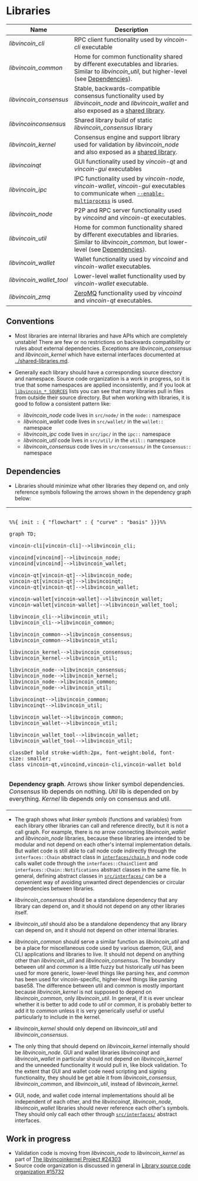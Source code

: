 # Libraries

| Name                     | Description |
|--------------------------|-------------|
| *libvincoin_cli*         | RPC client functionality used by *vincoin-cli* executable |
| *libvincoin_common*      | Home for common functionality shared by different executables and libraries. Similar to *libvincoin_util*, but higher-level (see [Dependencies](#dependencies)). |
| *libvincoin_consensus*   | Stable, backwards-compatible consensus functionality used by *libvincoin_node* and *libvincoin_wallet* and also exposed as a [shared library](../shared-libraries.md). |
| *libvincoinconsensus*    | Shared library build of static *libvincoin_consensus* library |
| *libvincoin_kernel*      | Consensus engine and support library used for validation by *libvincoin_node* and also exposed as a [shared library](../shared-libraries.md). |
| *libvincoinqt*           | GUI functionality used by *vincoin-qt* and *vincoin-gui* executables |
| *libvincoin_ipc*         | IPC functionality used by *vincoin-node*, *vincoin-wallet*, *vincoin-gui* executables to communicate when [`--enable-multiprocess`](multiprocess.md) is used. |
| *libvincoin_node*        | P2P and RPC server functionality used by *vincoind* and *vincoin-qt* executables. |
| *libvincoin_util*        | Home for common functionality shared by different executables and libraries. Similar to *libvincoin_common*, but lower-level (see [Dependencies](#dependencies)). |
| *libvincoin_wallet*      | Wallet functionality used by *vincoind* and *vincoin-wallet* executables. |
| *libvincoin_wallet_tool* | Lower-level wallet functionality used by *vincoin-wallet* executable. |
| *libvincoin_zmq*         | [ZeroMQ](../zmq.md) functionality used by *vincoind* and *vincoin-qt* executables. |

## Conventions

- Most libraries are internal libraries and have APIs which are completely unstable! There are few or no restrictions on backwards compatibility or rules about external dependencies. Exceptions are *libvincoin_consensus* and *libvincoin_kernel* which have external interfaces documented at [../shared-libraries.md](../shared-libraries.md).

- Generally each library should have a corresponding source directory and namespace. Source code organization is a work in progress, so it is true that some namespaces are applied inconsistently, and if you look at [`libvincoin_*_SOURCES`](../../src/Makefile.am) lists you can see that many libraries pull in files from outside their source directory. But when working with libraries, it is good to follow a consistent pattern like:

  - *libvincoin_node* code lives in `src/node/` in the `node::` namespace
  - *libvincoin_wallet* code lives in `src/wallet/` in the `wallet::` namespace
  - *libvincoin_ipc* code lives in `src/ipc/` in the `ipc::` namespace
  - *libvincoin_util* code lives in `src/util/` in the `util::` namespace
  - *libvincoin_consensus* code lives in `src/consensus/` in the `Consensus::` namespace

## Dependencies

- Libraries should minimize what other libraries they depend on, and only reference symbols following the arrows shown in the dependency graph below:

<table><tr><td>

```mermaid

%%{ init : { "flowchart" : { "curve" : "basis" }}}%%

graph TD;

vincoin-cli[vincoin-cli]-->libvincoin_cli;

vincoind[vincoind]-->libvincoin_node;
vincoind[vincoind]-->libvincoin_wallet;

vincoin-qt[vincoin-qt]-->libvincoin_node;
vincoin-qt[vincoin-qt]-->libvincoinqt;
vincoin-qt[vincoin-qt]-->libvincoin_wallet;

vincoin-wallet[vincoin-wallet]-->libvincoin_wallet;
vincoin-wallet[vincoin-wallet]-->libvincoin_wallet_tool;

libvincoin_cli-->libvincoin_util;
libvincoin_cli-->libvincoin_common;

libvincoin_common-->libvincoin_consensus;
libvincoin_common-->libvincoin_util;

libvincoin_kernel-->libvincoin_consensus;
libvincoin_kernel-->libvincoin_util;

libvincoin_node-->libvincoin_consensus;
libvincoin_node-->libvincoin_kernel;
libvincoin_node-->libvincoin_common;
libvincoin_node-->libvincoin_util;

libvincoinqt-->libvincoin_common;
libvincoinqt-->libvincoin_util;

libvincoin_wallet-->libvincoin_common;
libvincoin_wallet-->libvincoin_util;

libvincoin_wallet_tool-->libvincoin_wallet;
libvincoin_wallet_tool-->libvincoin_util;

classDef bold stroke-width:2px, font-weight:bold, font-size: smaller;
class vincoin-qt,vincoind,vincoin-cli,vincoin-wallet bold
```
</td></tr><tr><td>

**Dependency graph**. Arrows show linker symbol dependencies. *Consensus* lib depends on nothing. *Util* lib is depended on by everything. *Kernel* lib depends only on consensus and util.

</td></tr></table>

- The graph shows what _linker symbols_ (functions and variables) from each library other libraries can call and reference directly, but it is not a call graph. For example, there is no arrow connecting *libvincoin_wallet* and *libvincoin_node* libraries, because these libraries are intended to be modular and not depend on each other's internal implementation details. But wallet code is still able to call node code indirectly through the `interfaces::Chain` abstract class in [`interfaces/chain.h`](../../src/interfaces/chain.h) and node code calls wallet code through the `interfaces::ChainClient` and `interfaces::Chain::Notifications` abstract classes in the same file. In general, defining abstract classes in [`src/interfaces/`](../../src/interfaces/) can be a convenient way of avoiding unwanted direct dependencies or circular dependencies between libraries.

- *libvincoin_consensus* should be a standalone dependency that any library can depend on, and it should not depend on any other libraries itself.

- *libvincoin_util* should also be a standalone dependency that any library can depend on, and it should not depend on other internal libraries.

- *libvincoin_common* should serve a similar function as *libvincoin_util* and be a place for miscellaneous code used by various daemon, GUI, and CLI applications and libraries to live. It should not depend on anything other than *libvincoin_util* and *libvincoin_consensus*. The boundary between _util_ and _common_ is a little fuzzy but historically _util_ has been used for more generic, lower-level things like parsing hex, and _common_ has been used for vincoin-specific, higher-level things like parsing base58. The difference between util and common is mostly important because *libvincoin_kernel* is not supposed to depend on *libvincoin_common*, only *libvincoin_util*. In general, if it is ever unclear whether it is better to add code to *util* or *common*, it is probably better to add it to *common* unless it is very generically useful or useful particularly to include in the kernel.


- *libvincoin_kernel* should only depend on *libvincoin_util* and *libvincoin_consensus*.

- The only thing that should depend on *libvincoin_kernel* internally should be *libvincoin_node*. GUI and wallet libraries *libvincoinqt* and *libvincoin_wallet* in particular should not depend on *libvincoin_kernel* and the unneeded functionality it would pull in, like block validation. To the extent that GUI and wallet code need scripting and signing functionality, they should be get able it from *libvincoin_consensus*, *libvincoin_common*, and *libvincoin_util*, instead of *libvincoin_kernel*.

- GUI, node, and wallet code internal implementations should all be independent of each other, and the *libvincoinqt*, *libvincoin_node*, *libvincoin_wallet* libraries should never reference each other's symbols. They should only call each other through [`src/interfaces/`](`../../src/interfaces/`) abstract interfaces.

## Work in progress

- Validation code is moving from *libvincoin_node* to *libvincoin_kernel* as part of [The libvincoinkernel Project #24303](https://github.com/vincoin/vincoin/issues/24303)
- Source code organization is discussed in general in [Library source code organization #15732](https://github.com/vincoin/vincoin/issues/15732)
